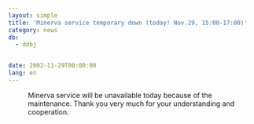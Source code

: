 ```yaml
---
layout: simple
title: 'Minerva service temporary down (today! Nov.29, 15:00-17:00)'
category: news
db:
  - ddbj


date: 2002-11-29T00:00:00
lang: en
---
```


<dd>Minerva service will be unavailable today because of the maintenance. Thank you very much for your understanding and cooperation.</dd>
